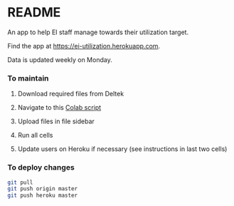 # README

An app to help EI staff manage towards their utilization target.

Find the app at https://ei-utilization.herokuapp.com.

Data is updated weekly on Monday.

### To maintain

1. Download required files from Deltek

1. Navigate to this [Colab script](https://colab.research.google.com/drive/1Qls4aDysZYLk5XZWPf3ycNkHuKbPvl2e)

1. Upload files in file sidebar

1. Run all cells

1. Update users on Heroku if necessary (see instructions in last two cells)


### To deploy changes

```bash
git pull
git push origin master
git push heroku master
```

